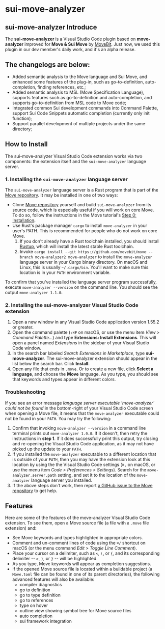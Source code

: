 # sui-move-analyzer

## sui-move-analyzer Introduce
The **sui-move-analyzer** is a Visual Studio Code plugin based on **move-analyzer** improved for **Move & Sui Move** by [MoveBit](https://movebit.xyz). Just now, we used this plugin in our dev member's daily work, and it's an alpha release.

## The changelogs are below:
* Added semantic analysis to the Move language and Sui Move, and enhanced some features of the plug-in, such as go-to-definition, auto-completion, finding references, etc.;
* Added semantic analysis to MSL (Move Specification Language), supports features such as go-to-definition and auto-completion, and supports go-to-definition from MSL code to Move code;
* Integrated common Sui development commands into Command Palette, support Sui Code Snippets automatic completion (currently only init function);
* Support parallel development of multiple projects under the same directory;

## How to Install

The sui-move-analyzer Visual Studio Code extension works via two components: the extension itself and
the `sui-move-analyzer` language server.

### 1. Installing the `sui-move-analyzer` language server<span id="Step1">

The `sui-move-analyzer` language server is a Rust program that is part of the
[Move repository](https://github.com/movebit/move). It may be installed in one of two ways:

* Clone [Move repository](https://github.com/movebit/move) yourself and build
   `sui-move-analyzer` from its source code, which is especially useful if you will work on core Move.
   To do so, follow the instructions in the Move tutorial's
   [Step 0: Installation](https://github.com/movebit/move/tree/main/language/documentation/tutorial#step-0-installation).
* Use Rust's package manager `cargo` to install `move-analyzer` in your user's PATH. This
   is recommended for people who do not work on core Move.
   1. If you don't already have a Rust toolchain installed, you should install
      [Rustup](https://rustup.rs/), which will install the latest stable Rust toolchain.
   2. Invoke `cargo install --git https://github.com/movebit/move --branch move-analyzer2 move-analyzer` to install the
      `move-analyzer` language server in your Cargo binary directory. On macOS and Linux, this is
      usually `~/.cargo/bin`. You'll want to make sure this location is in your `PATH` environment
      variable.

To confirm that you've installed the language server program successfully, execute
`move-analyzer --version` on the command line. You should see the output `move-analyzer 1.1.0`.

### 2. Installing the sui-move-analyzer Visual Studio Code extension

1. Open a new window in any Visual Studio Code application version 1.55.2 or greater.
2. Open the command palette (`⇧⌘P` on macOS, or use the menu item *View > Command Palette...*) and
   type **Extensions: Install Extensions**. This will open a panel named *Extensions* in the
   sidebar of your Visual Studio Code window.
3. In the search bar labeled *Search Extensions in Marketplace*, type **sui-move-analyzer**. The
   sui-move-analyzer extension should appear in the list below the search bar. Click **Install**.
4. Open any file that ends in `.move`. Or to create a new file, click **Select a language**, and
   choose the **Move** language. As you type, you should see that keywords and types appear in
   different colors.

### Troubleshooting

If you see an error message *language server executable 'move-analyzer' could not be found* in the
bottom-right of your Visual Studio Code screen when opening a Move file, it means that the
`move-analyzer` executable could not be found in your `PATH`. You may try the following:

1. Confirm that invoking `move-analyzer --version` in a command line terminal prints out
   `move-analyzer 1.0.0`. If it doesn't, then retry the instructions in **step 1**. If it
   does successfully print this output, try closing and re-opening the Visual Studio Code
   application, as it may not have picked up the update to your `PATH`.
2. If you installed the `move-analyzer` executable to a different location that is outside of your
   `PATH`, then you may have the extension look at this location by using the the Visual Studio Code
   settings (`⌘,` on macOS, or use the menu item *Code > Preferences > Settings*). Search for the
   `move-analyzer.server.path` setting, and set it to the location of the `move-analyzer` language
   server you installed.
3. If the above steps don't work, then report
   [a GitHub issue to the Move repository](https://github.com/move-language/move/issues) to get help.

## Features

Here are some of the features of the move-analyzer Visual Studio Code extension. To see them, open a
Move source file (a file with a `.move` file extension) and:

- See Move keywords and types highlighted in appropriate colors.
- Comment and un-comment lines of code using the `⌘/` shortcut on macOS (or the menu command *Edit >
  Toggle Line Comment*).
- Place your cursor on a delimiter, such as `<`, `(`, or `{`, and its corresponding delimiter --
  `>`, `)`, or `}` -- will be highlighted.
- As you type, Move keywords will appear as completion suggestions.
- If the opened Move source file is located within a buildable project (a `Move.toml` file can be
  found in one of its parent directories), the following advanced features will also be available:
  - compiler diagnostics
  - go to definition
  - go to type definition
  - go to references
  - type on hover
  - outline view showing symbol tree for Move source files
  - auto completion
  - sui framework integration
